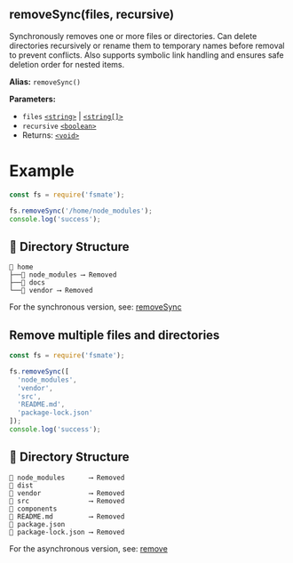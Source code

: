 ## removeSync(files, recursive)

Synchronously removes one or more files or directories. Can delete directories recursively or rename them to temporary names before removal to prevent conflicts. Also supports symbolic link handling and ensures safe deletion order for nested items.

**Alias:** `removeSync()`

**Parameters:**

- `files` [`<string>`](https://developer.mozilla.org/en-US/docs/Web/JavaScript/Data_structures#String_type) | [`<string[]>`](https://developer.mozilla.org/en-US/docs/Web/JavaScript/Reference/Global_Objects/Array)
- `recursive` [`<boolean>`](https://developer.mozilla.org/en-US/docs/Web/JavaScript/Guide/Data_structures#boolean_type)
- Returns: [`<void>`](https://developer.mozilla.org/en-US/docs/Web/JavaScript/Reference/Operators/void)

# Example

```js
const fs = require('fsmate');

fs.removeSync('/home/node_modules');
console.log('success');
```

## 📁 Directory Structure

```
📁 home
├──📁 node_modules ⟶ Removed
├──📁 docs
└──📁 vendor ⟶ Removed
```

For the synchronous version, see: [removeSync](./removeSync.md)

## Remove multiple files and directories

```js
const fs = require('fsmate');

fs.removeSync([
  'node_modules',
  'vendor',
  'src',
  'README.md',
  'package-lock.json'
]);
console.log('success');
```

## 📁 Directory Structure

```
📁 node_modules      ⟶ Removed
📁 dist
📁 vendor            ⟶ Removed
📁 src               ⟶ Removed
📁 components
📄 README.md         ⟶ Removed
📄 package.json
📄 package-lock.json ⟶ Removed
```

For the asynchronous version, see: [remove](./remove.md)